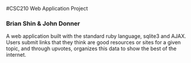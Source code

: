 #CSC210 Web Application Project

### Brian Shin & John Donner

A web application built with the standard ruby language, sqlite3 and AJAX. Users submit links that they think are good resources or sites for a given topic, and through upvotes, organizes this data to show the best of the internet.
